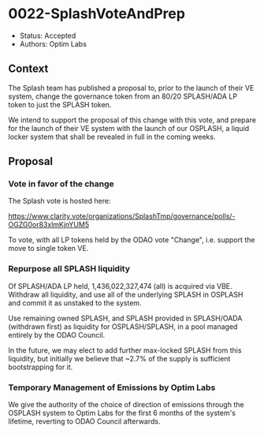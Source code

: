 # 0022-SplashVoteAndPrep

- Status: Accepted
- Authors: Optim Labs

## Context

The Splash team has published a proposal to, prior to the launch of their VE system, change the governance token from an 80/20 SPLASH/ADA LP token to just the SPLASH token. 

We intend to support the proposal of this change with this vote, and prepare for the launch of their VE system with the launch of our OSPLASH, a liquid locker system that shall be revealed in full in the coming weeks.

## Proposal

### Vote in favor of the change

The Splash vote is hosted here:

https://www.clarity.vote/organizations/SplashTmp/governance/polls/-OGZG0or83xlmKjnYUM5

To vote, with all LP tokens held by the ODAO vote "Change", i.e. support the move to single token VE. 

### Repurpose all SPLASH liquidity

Of SPLASH/ADA LP held, 1,436,022,327,474 (all) is acquired via VBE. 
Withdraw all liquidity, and use all of the underlying SPLASH in OSPLASH and commit it as unstaked to the system. 

Use remaining owned SPLASH, and SPLASH provided in SPLASH/OADA (withdrawn first) as liquidity for OSPLASH/SPLASH, in a pool managed entirely by the ODAO Council. 

In the future, we may elect to add further max-locked SPLASH from this liquidity, but initially we believe that ~2.7% of the supply is sufficient bootstrapping for it. 

### Temporary Management of Emissions by Optim Labs

We give the authority of the choice of direction of emissions through the OSPLASH system to Optim Labs for the first 6 months of the system's lifetime, reverting to ODAO Council afterwards.
